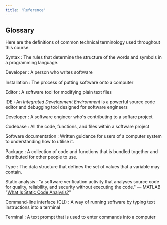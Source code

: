 ```yaml
---
title: 'Reference'
---
```


## Glossary

Here are the definitions of common technical terminology used throughout this course.

Syntax
: The rules that determine the structure of the words and symbols in a programming language.

Developer
: A person who writes software

Installation
: The process of putting software onto a computer

Editor
: A software tool for modifying plain text files

IDE
: An *Integrated Development Environment* is a powerful source code editor and debugging tool designed for software engineers

Developer
: A software engineer who's contributing to a softare project

Codebase
: All the code, functions, and files within a software project

Software documentation
: Written guidance for users of a computer system to understanding how to utilise it.

Package
: A collection of code and functions that is bundled together and distributed for other people to use.

Type
: The data structure that defines the set of values that a variable may contain.

Static analysis
: "a software verification activity that analyses source code for quality, reliability, and security without executing the code." &mdash; MATLAB "[What Is Static Code Analysis?](https://uk.mathworks.com/discovery/static-code-analysis.html)"

Command-line interface (CLI)
: A way of running software by typing text instructions into a terminal

Terminal
: A text prompt that is used to enter commands into a computer
